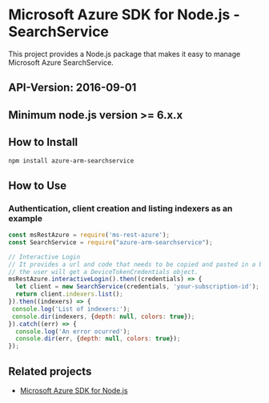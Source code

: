 # Microsoft Azure SDK for Node.js - SearchService

This project provides a Node.js package that makes it easy to manage Microsoft Azure SearchService.
## API-Version: 2016-09-01
## Minimum node.js version >= 6.x.x

## How to Install

```bash
npm install azure-arm-searchservice
```

## How to Use

### Authentication, client creation and listing indexers as an example

 ```javascript
 const msRestAzure = require('ms-rest-azure');
 const SearchService = require("azure-arm-searchservice");
 
 // Interactive Login
 // It provides a url and code that needs to be copied and pasted in a browser and authenticated over there. If successful, 
 // the user will get a DeviceTokenCredentials object.
 msRestAzure.interactiveLogin().then((credentials) => {
   let client = new SearchService(credentials, 'your-subscription-id');
   return client.indexers.list();
 }).then((indexers) => {
  console.log('List of indexers:');
  console.dir(indexers, {depth: null, colors: true});
}).catch((err) => {
   console.log('An error ocurred');
   console.dir(err, {depth: null, colors: true});
 });
```

## Related projects

- [Microsoft Azure SDK for Node.js](https://github.com/Azure/azure-sdk-for-node)